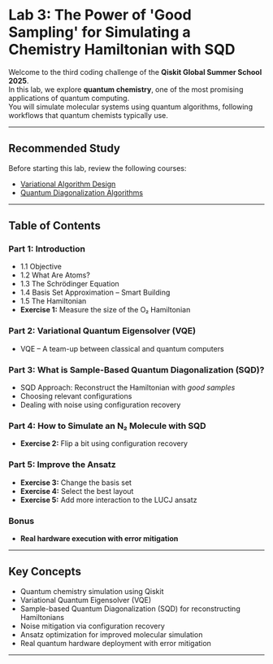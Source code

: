 # Lab 3: The Power of 'Good Sampling' for Simulating a Chemistry Hamiltonian with SQD

Welcome to the third coding challenge of the **Qiskit Global Summer School 2025**.  
In this lab, we explore **quantum chemistry**, one of the most promising applications of quantum computing.  
You will simulate molecular systems using quantum algorithms, following workflows that quantum chemists typically use.

---

## Recommended Study

Before starting this lab, review the following courses:
- [Variational Algorithm Design](https://quantum.ibm.com/learn/course/variational-algorithm-design)
- [Quantum Diagonalization Algorithms](https://quantum.ibm.com/learn/course/quantum-diagonalization-algorithms)

---

## Table of Contents

### Part 1: Introduction
- 1.1 Objective  
- 1.2 What Are Atoms?  
- 1.3 The Schrödinger Equation  
- 1.4 Basis Set Approximation – Smart Building  
- 1.5 The Hamiltonian  
- **Exercise 1:** Measure the size of the O₂ Hamiltonian  

### Part 2: Variational Quantum Eigensolver (VQE)
- VQE – A team-up between classical and quantum computers  

### Part 3: What is Sample-Based Quantum Diagonalization (SQD)?
- SQD Approach: Reconstruct the Hamiltonian with *good samples*  
- Choosing relevant configurations  
- Dealing with noise using configuration recovery  

### Part 4: How to Simulate an N₂ Molecule with SQD
- **Exercise 2:** Flip a bit using configuration recovery  

### Part 5: Improve the Ansatz
- **Exercise 3:** Change the basis set  
- **Exercise 4:** Select the best layout  
- **Exercise 5:** Add more interaction to the LUCJ ansatz  

### Bonus
- **Real hardware execution with error mitigation**  

---

## Key Concepts
- Quantum chemistry simulation using Qiskit  
- Variational Quantum Eigensolver (VQE)  
- Sample-based Quantum Diagonalization (SQD) for reconstructing Hamiltonians  
- Noise mitigation via configuration recovery  
- Ansatz optimization for improved molecular simulation  
- Real quantum hardware deployment with error mitigation  

---



